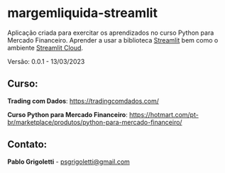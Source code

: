 # margemliquida-streamlit

Aplicação criada para exercitar os aprendizados no curso Python para Mercado Financeiro.
Aprender a usar a biblioteca [Streamlit](https://streamlit.io/) bem como o ambiente [Streamlit Cloud](https://streamlit.io/cloud).

Versão: 0.0.1 - 13/03/2023

## Curso:
**Trading com Dados**: https://tradingcomdados.com/

**Curso Python para Mercado Financeiro**: https://hotmart.com/pt-br/marketplace/produtos/python-para-mercado-financeiro/

## Contato:
**Pablo Grigoletti** - psgrigoletti@gmail.com
